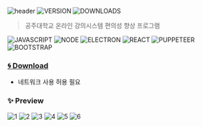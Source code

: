 ![header](https://capsule-render.vercel.app/api?type=rect&color=gradient&height=100&section=header&text=KNU%20LMS%20Scheduler&fontSize=30&fontAlign=73&fontAlignY=50)
![VERSION](https://img.shields.io/github/v/release/HyeokjaeLee/knu-lms-scheduler) ![DOWNLOADS](https://img.shields.io/github/downloads/HyeokjaeLee/knu-lms-scheduler/total)

> 공주대학교 온라인 강의시스템 편의성 향상 프로그램

![JAVASCRIPT](https://img.shields.io/badge/Javascript-F7DF1E?style=flat-square&logo=Javascript&logoColor=black) ![NODE](https://img.shields.io/badge/Node.js-339933?style=flat-square&logo=Node.js&logoColor=white) ![ELECTRON](https://img.shields.io/badge/Electron-47848F?style=flat-square&logo=Electron&logoColor=white) ![REACT](https://img.shields.io/badge/React-61DAFB?style=flat-square&logo=react&logoColor=black) ![PUPPETEER](https://img.shields.io/badge/Puppeteer-40B5A4?style=flat-square&logo=Puppeteer&logoColor=white) ![BOOTSTRAP](https://img.shields.io/badge/Bootstrap-7952b3?style=flat-square&logo=Bootstrap&logoColor=white)

### [:cyclone: Download](https://github.com/HyeokjaeLee/knu-lms-scheduler/releases)

- 네트워크 사용 허용 필요

### ✨ Preview

![1](https://user-images.githubusercontent.com/71566740/117364986-9718b280-aef9-11eb-8455-efb59894232b.PNG)
![2](https://user-images.githubusercontent.com/71566740/117364988-98e27600-aef9-11eb-96ba-7a90f5974543.PNG)
![3](https://user-images.githubusercontent.com/71566740/117364993-9a13a300-aef9-11eb-932c-32c4e634602e.PNG)
![4](https://user-images.githubusercontent.com/71566740/117364975-954eef00-aef9-11eb-9027-54053062e7bd.PNG)
![5](https://user-images.githubusercontent.com/71566740/117364971-941dc200-aef9-11eb-9e7e-f1f5553616eb.PNG)
![6](https://user-images.githubusercontent.com/71566740/117364965-9253fe80-aef9-11eb-9e71-92a538f5bc3d.PNG)
